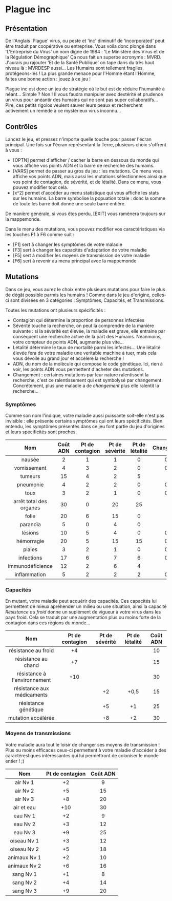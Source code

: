 # Plague inc

## Présentation

De l'Anglais 'Plague' virus, ou peste et 'inc' diminutif de 'incorporated' peut être traduit par coopérative ou entreprise. Vous voila donc plongé dans 'L'Entreprise du Virus' un nom digne de 1984 : 'Le Ministère des Virus et de la Régulation Démographique' Ça nous fait un superbe acronyme : MVRD. J'aurais pu rajouter 'Et de la Santé Publique' on tape dans du très haut niveau là : MVRDESP aussi… Les Humains sont tellement fragiles, protégeons-les ! La plus grande menace pour l'Homme étant l'Homme, faites une bonne action : jouez à ce jeu !

Plague inc est donc un jeu de stratégie où le but est de réduire l'humanité à néant… Simple ? Non ! Il vous faudra manipuler avec dextérité et prudence un virus pour anéantir des humains qui ne sont pas super collaboratifs… Pire, ces petits rigolos veulent sauver leurs peaux et recherchent activement un remède à ce mystérieux virus inconnu…

## Contrôles

Lancez le jeu,  et pressez n'importe quelle touche pour passer l'écran principal. Une fois sur l'écran représentant la Terre, plusieurs choix s'offrent à vous : 
  - [OPTN] permet d'afficher / cacher la barre en dessous du monde qui vous affiche vos points ADN et la barre de recherche des humains.
  - [VARS] permet de passer au gros du jeu : les mutations. Ce menu vous affiche vos points ADN, mais aussi les mutations sélectionnées ainsi que vos point de contagion, de sévérité, et de létalité. Dans ce menu, vous pouvez modifier tout cela.
  - [x^2] permet d'accéder  au menu statistique qui vous affiche les stats sur les humains. La barre symbolise la popuation totale : donc la somme de toute les barre doit donné une seule barre entière.

De manière générale, si vous êtes perdu, [EXIT] vous ramènera toujours sur la mappemonde.

Dans le menu des mutations, vous pouvez modifier vos caractéristiques via les touches F1 à F6 comme suit : 
 - [F1] sert à changer les symptômes de votre maladie
 - [F3] sert à changer les capacités d'adaptation de votre maladie
 - [F5] sert à modifier les moyens de transmission de votre maladie
 - [F6] sert à revenir au menu principal avec la mappemonde

## Mutations

Dans ce jeu, vous aurez  le choix entre plusieurs mutations pour faire le plus de dégât possible parmis les humains ! Comme dans le jeu d'origine, celles-ci sont divisées en 3 catégories : Symptômes, Capacités, et Transmissions.

Toutes les mutations ont plusieurs spécificités :
 - Contagion qui détermine la proportion de personnes infectées
 - Sévérité touche la recherche, on peut la comprendre de la manière suivante : si la sévérité est élevée, la maladie est grave, elle entraine par conséquent une recherche active de la part des Humains. Néanmoins, votre compteur de points ADN, augmente plus vite…
 - Létalité détermine le taux de mortalité parmi les infectés… Une létalité élevée fera de votre maladie une veritable machine à tuer, mais cela vous dévoile au grand jour et accèlere la recherche !
 - ADN, du nom de la molècule qui compose le code génétique. Ici, rien à voir, les points ADN vous permettent d'acheter des mutations.
 - Changement : certaines mutations par leur nature ralentissent la recherche, c'est ce ralentissement qui est symbolysé par changement. Concrétement, plus une maladie a de *changement* plus elle ralentit la recherche…

### Symptômes

Comme son nom l'indique, votre maladie aussi puissante soit-elle n'est pas invisible : elle présente certains symptômes qui ont leurs spécificités. Bien entendu, les symptômes présentés dans ce jeu font partie du jeu d'origines et leurs spécificités sont proches.

|Nom|Coût ADN|Pt de contagion|Pt de sévérité|Pt de létalité|Changement|
|:---:|:---:|:---:|:---:|:---:|:---:|
|nausée|2|1|1|0|0,5
|vomissement|4|3|2|0|0,5
|tumeurs|15|4|2|5|1
|pneumonie|4|2|2|0|0,5
|toux|3|2|1|0|0,5
|arrêt total des organes|30|0|20|25|2
|folie|20|6|15|0|2
|paranoïa|5|0|4|0|1
|lésions|10|5|4|0|0,5
|hémorragie|20|5|15|15|0,5
|plaies|3|2|1|0|0,5
|infections|17|6|7|6|0,5
|immunodéficience|12|2|6|4|1
|inflammation|5|2|2|2|0,5

### Capacités

En mutant, votre maladie peut acquérir des capacités. Ces capacités lui permettent de mieux apréhender un milieu ou une situation, ainsi la capacité *Résistance au froid* donne un suplément de vigueur à votre virus dans les pays froid. Cela se traduit par une augmentation plus ou moins forte de la contagion dans ces régions du monde…

|Nom|Pt de contagion|Pt de sévérité|Pt de létalité|Coût ADN|
|:---:|:---:|:---:|:---:|:---:|
|résistance au froid|+4|||10
|résistance au chand|+7|||15
|résistance à l'environnement|+10|||30
|résistance aux médicaments||+2|+0,5|15
|résistance génétique||+5|+1|25
|mutation accélérée||+8|+2|30

### Moyens de transmissions

Votre maladie aura tout le loisir de changer ses moyens de transmission ! Plus ou moins efficaces ceux-ci permettent à votre maladie d'accéder à des caractérestiques intéressantes qui lui permettront de coloniser le monde entier ! ;)

|Nom|Pt de contagion|Coût ADN|
|:---:|:---:|:---:|
|air Nv 1|+2|9
|air Nv 2|+5|15
|air Nv 3|+8|20
|air et eau|+10|30
|eau Nv 1|+2|9
|eau Nv 2|+3|12
|eau Nv 3|+9|25
|oiseau Nv 1|+3|12
|oiseau Nv 2|+5|18
|animaux Nv 1|+2|10
|animaux Nv 2|+6|16
|sang Nv 1|+1|8
|sang Nv 2|+4|14
|sang Nv 3|+9|20
